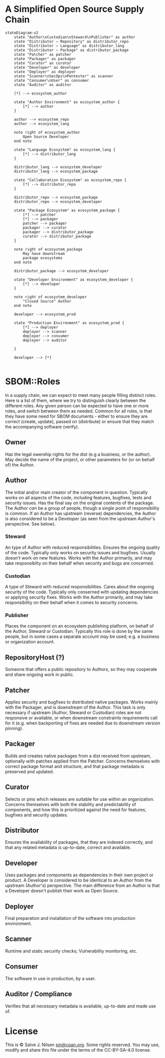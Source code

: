 # A Simplified Open Source Supply Chain

```mermaid
stateDiagram-v2
    state "Author\nCustodian\nSteward\nPublisher" as author
    state "Distributor — Repository" as distributor_repo 
    state "Distributor — Language" as distributor_lang 
    state "Distributor — Package" as distributor_package
    state "Patcher" as patcher
    state "Packager" as packager
    state "Curator" as curator
    state "Developer" as developer
    state "Deployer" as deployer
    state "Scanner\nSecOps\nPentester" as scanner
    state "Consumer\nUser" as consumer
    state "Auditor" as auditor

	[*] --> ecosystem_author

	state "Author Environment" as ecosystem_author {
    	[*] --> author
    }

    author --> ecosystem_repo
    author --> ecosystem_lang

	note right of ecosystem_author
		Open Source Developer
	end note

    state "Language Ecosystem" as ecosystem_lang {
    	[*] --> distributor_lang
    }

	distributor_lang --> ecosystem_developer
	distributor_lang --> ecosystem_package

	state "Collaboration Ecosystem" as ecosystem_repo {
		[*] --> distributor_repo
	}

   	distributor_repo --> ecosystem_package
    distributor_repo --> ecosystem_developer

	state "Package Ecosystem" as ecosystem_package {
		[*] --> patcher
		[*] --> packager
    	patcher --> packager
    	packager --> curator
    	packager --> distributor_package
    	curator --> distributor_package
	}

	note right of ecosystem_package
		May have downstream
		package ecosystems
	end note

    distributor_package --> ecosystem_developer

	state "Developer Environment" as ecosystem_developer {
		[*] --> developer
	}

	note right of ecosystem_developer
		"Closed Source" Author
	end note

    developer --> ecosystem_prod

	state "Production Environment" as ecosystem_prod {
		[*] --> deployer
    	deployer --> scanner
    	deployer --> consumer
    	deployer --> auditor

	}

    developer --> [*]


```

# SBOM::Roles

In a supply chain, we can expect to meet many people filling distinct roles.
Here is a list of them, where we try to distinguish clearly between the different roles.
Any given person can be expected to have one or more roles, and switch between them as needed.
Common for all roles, is that they have some need for SBOM documents - either to ensure they are correct (create, update), passed on (distribute) or ensure that they match the accompanying software (verify).

## Owner

Has the legal owership rights for the dist (e.g a business, or the author). May decide the name of the project, or other parameters for (or on behalf of) the Author.

## Author

The initial and/or main creator of the component in question.
 Typically works on all aspects of the code, including features, bugfixes, tests and security issues.
Has the final say on the original contents of the package.
The Author _can_ be a group of people, though a single point of responsibility is common.
If an Author has upstream (reverse) dependencies, the Author is also considered to be a Developer (as seen from the upstream Author's perspective.
See below).

### Steward
An type of Author with reduced responsibilities.
Ensures the ongoing quality of the code.
Typically only works on security issues and bugfixes.
Usually doesn't work on new features.
Works with the Author primarily, and may take responsiblity on their behalf when security and bugs are concerned.

### Custodian
A type of Steward with reduced responsibilities.
Cares about the ongoing security of the code.
Typically only conserned with updating dependencies or applying security fixes.
Works with the Author primarily, and may take responsibility on their behalf when it comes to security concerns.

### Publisher
Places the component on an ecosystem publishing platform, on behalf of the Author, Steward or Custodian.
Typically this role is done by the same people, but in some cases a separate account may be used; e.g. a business or organization account.

## RepositoryHost (?)
Someone that offers a public repository to Authors, so they may cooperate and share ongoing work in public.

## Patcher
Applies security and bugfixes to distributed native packages.
Works mainly with the Packager, and is downstream of the Author.
This task is only necessary if upstream (Author, Steward or Custodian) roles are not responsive or available, or when downstream constraints requirements call for it (e.g.
when backporting of fixes are needed due to downstream version pinning).

## Packager
Builds and creates native packages from a dist received from upstream, optionally with patches applied from the Patcher.
Concerns themselves with correct package format and structure, and that package metadata is preserved and updated.

## Curator
Selects or pins which releases are suitable for use within an organization.
Concerns themselves with both the stability and predictability of components, and how this is prioritized against the need for features, bugfixes and security updates.

## Distributor
Ensures the availability of packages, that they are indexed correctly, and that any related metadata is up-to-date, correct and available.

## Developer
Uses packages and components as dependencies in their own project or product.
A Developer is considered to be identical to an Author from the upstream (Author's) perspective.
The main difference from an Author is that a Developer doesn't publish their work as Open Source.

## Deployer
Final preparation and installation of the software into production environment.

## Scanner
Runtime and static security checks; Vulnerability monitoring, etc.

## Consumer
The software in use in production, by a user.

## Auditor / Compliance
Verifies that all necessary metadata is available, up-to-date and made use of.


# License

This is © Salve J.  Nilsen <sjn@cpan.org>.
Some rights reserved.
You may use, modify and share this file under the terms of the CC-BY-SA-4.0 license.
